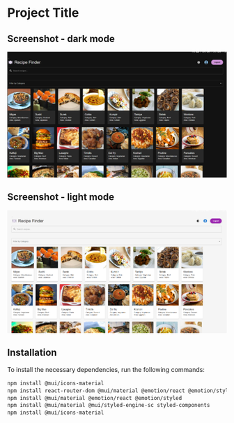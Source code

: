 # Project Title

## Screenshot - dark mode
![App Screenshot](./src/assets/img.png)

## Screenshot - light mode
![App Screenshot](./src/assets/img2.png)

## Installation

To install the necessary dependencies, run the following commands:

```bash
npm install @mui/icons-material
npm install react-router-dom @mui/material @emotion/react @emotion/styled
npm install @mui/material @emotion/react @emotion/styled
npm install @mui/material @mui/styled-engine-sc styled-components
npm install @mui/icons-material
